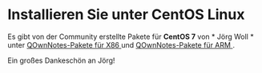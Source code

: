 # Installieren Sie unter CentOS Linux

Es gibt von der Community erstellte Pakete für **CentOS 7** von * Jörg Woll * unter [ QOwnNotes-Pakete für X86 ](http://wilhelm949.spdns.org:10443/w3bservice/7/x86_64/w3bservice/Packages/repoview/qownnotes.html) und [ QOwnNotes-Pakete für ARM ](http://wilhelm949.spdns.org:10443/w3bservice/7/armhfp/w3bservice/Packages/repoview/qownnotes.html).

Ein großes Dankeschön an Jörg!
